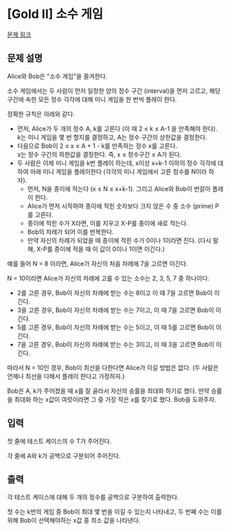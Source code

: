 # [Gold II] 소수 게임

[문제 링크](https://www.acmicpc.net/problem/19595) 

## 문제 설명

<p>Alice와 Bob은 "소수 게임"을 즐겨한다.</p>

<p>소수 게임에서는 두 사람이 먼저 일정한 양의 정수 구간 (interval)을 먼저 고르고, 해당 구간에 속한 모든 정수 각각에 대해 미니 게임을 한 번씩 플레이 한다.</p>

<p>정확한 규칙은 아래와 같다.</p>

<ul>
	<li>먼저, Alice가 두 개의 정수 A, k를 고른다 (이 때 2 ≤ k ≤ A-1 을 만족해야 한다).<br>
	k는 미니 게임을 몇 번 할지를 결정하고, A는 정수 구간의 상한값을 결정한다.</li>
	<li>다음으로 Bob이 2 ≤ x ≤ A + 1 - k를 만족하는 정수 x를 고른다.<br>
	x는 정수 구간의 하한값을 결정한다. 즉, x ≤ 정수구간 ≤ A가 된다. </li>
	<li>두 사람은 이제 미니 게임을 k번 플레이 하는데, x이상 x+k-1 이하의 정수 각각에 대하여 아래 미니 게임을 플레이한다 (각각의 미니 게임에서 고른 정수를 N이라 하자).
	<ul>
		<li>먼저, N을 종이에 적는다 (x ≤ N ≤ x+k-1). 그리고 Alice와 Bob이 번갈아 플레이 한다.</li>
		<li>Alice가 먼저 시작하여 종이에 적힌 숫자보다 크지 않은 수 중 소수 (prime) P를 고른다.</li>
		<li>종이에 적힌 수가 X라면, 이를 지우고 X-P를 종이에 새로 적는다. </li>
		<li>Bob의 차례가 되어 이를 반복한다.</li>
		<li>만약 자신의 차례가 되었을 때 종이에 적힌 수가 0이나 1이라면 진다. (다시 말해, X-P를 종이에 적을 때 이 값이 0이나 1이면 이긴다.)</li>
	</ul>
	</li>
</ul>

<p>예를 들어 N = 8 이라면, Alice가 자신의 처음 차례에 7을 고르면 이긴다.</p>

<p>N = 10이라면 Alice가 자신의 차례에 고를 수 있는 소수는 2, 3, 5, 7 중 하나이다.</p>

<ul>
	<li>2를 고른 경우, Bob이 자신의 차례에 받는 수는 8이고 이 때 7을 고르면 Bob이 이긴다.</li>
	<li>3을 고른 경우, Bob이 자신의 차례에 받는 수는 7이고, 이 때 7을 고르면 Bob이 이긴다.</li>
	<li>5를 고른 경우, Bob이 자신의 차례에 받는 수는 5이고, 이 때 5를 고르면 Bob이 이긴다.</li>
	<li>7을 고른 경우, Bob이 자신의 차례에 받는 수는 3이고, 이 때 3을 고르면 Bob이 이긴다.</li>
</ul>

<p>따라서 N = 10인 경우, Bob이 최선을 다한다면 Alice가 이길 방법은 없다. (두 사람은 언제나 최선을 다해서 플레이 한다고 가정하자.)</p>

<p>Bob은 A, k가 주어졌을 때 x를 잘 골라서 자신의 승률을 최대화 하기로 했다. 만약 승률을 최대화 하는 x값이 여럿이라면 그 중 가장 작은 x를 찾기로 했다. Bob을 도와주자.</p>

## 입력 

 <p>첫 줄에 테스트 케이스의 수 T가 주어진다.</p>

<p>각 줄에 A와 k가 공백으로 구분되어 주어진다.</p>

## 출력 

 <p>각 테스트 케이스에 대해 두 개의 정수를 공백으로 구분하여 출력한다.</p>

<p>첫 수는 k번의 게임 중 Bob이 최대 몇 번을 이길 수 있는지 나타내고, 두 번째 수는 이를 위해 Bob이 선택해야하는 x값 중 최소 값을 나타낸다.</p>

